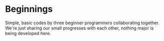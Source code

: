# Beginnings
Simple, basic codes by three beginner programmers collaborating together.
We're just sharing our small progresses with each other, nothing major is being developed here.
